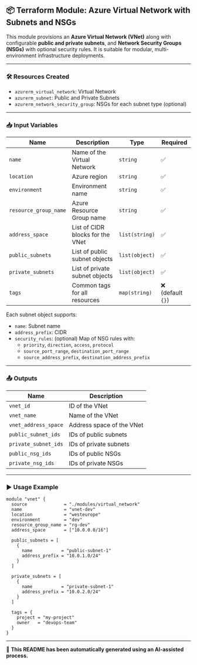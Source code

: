 ## 📦 Terraform Module: Azure Virtual Network with Subnets and NSGs

This module provisions an **Azure Virtual Network (VNet)** along with configurable **public and private subnets**, and **Network Security Groups (NSGs)** with optional security rules. It is suitable for modular, multi-environment infrastructure deployments.

---

### 🛠️ Resources Created

- `azurerm_virtual_network`: Virtual Network
- `azurerm_subnet`: Public and Private Subnets
- `azurerm_network_security_group`: NSGs for each subnet type (optional)

---

### 📥 Input Variables

| Name                | Description                                 | Type                    | Required |
|---------------------|---------------------------------------------|-------------------------|----------|
| `name`             | Name of the Virtual Network                 | `string`                | ✅       |
| `location`         | Azure region                                | `string`                | ✅       |
| `environment`      | Environment name                            | `string`                | ✅       |
| `resource_group_name` | Azure Resource Group name                  | `string`                | ✅       |
| `address_space`    | List of CIDR blocks for the VNet            | `list(string)`          | ✅       |
| `public_subnets`   | List of public subnet objects               | `list(object)`          | ✅       |
| `private_subnets`  | List of private subnet objects              | `list(object)`          | ✅       |
| `tags`             | Common tags for all resources               | `map(string)`           | ❌ (default `{}`) |

Each subnet object supports:
- `name`: Subnet name
- `address_prefix`: CIDR
- `security_rules`: (optional) Map of NSG rules with:
  - `priority`, `direction`, `access`, `protocol`
  - `source_port_range`, `destination_port_range`
  - `source_address_prefix`, `destination_address_prefix`

---

### 📤 Outputs

| Name                 | Description                              |
|----------------------|------------------------------------------|
| `vnet_id`           | ID of the VNet                           |
| `vnet_name`         | Name of the VNet                         |
| `vnet_address_space`| Address space of the VNet                |
| `public_subnet_ids` | IDs of public subnets                    |
| `private_subnet_ids`| IDs of private subnets                   |
| `public_nsg_ids`    | IDs of public NSGs                       |
| `private_nsg_ids`   | IDs of private NSGs                      |

---

### ▶️ Usage Example

```hcl
module "vnet" {
  source              = "./modules/virtual_network"
  name                = "vnet-dev"
  location            = "westeurope"
  environment         = "dev"
  resource_group_name = "rg-dev"
  address_space       = ["10.0.0.0/16"]

  public_subnets = [
    {
      name           = "public-subnet-1"
      address_prefix = "10.0.1.0/24"
    }
  ]

  private_subnets = [
    {
      name           = "private-subnet-1"
      address_prefix = "10.0.2.0/24"
    }
  ]

  tags = {
    project = "my-project"
    owner   = "devops-team"
  }
}
```

---

📄 **This README has been automatically generated using an AI-assisted process.**
